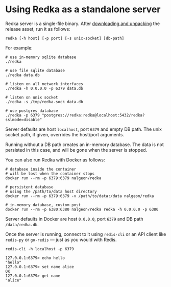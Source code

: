 # Using Redka as a standalone server

Redka server is a single-file binary. After [downloading and unpacking](install-standalone.md) the release asset, run it as follows:

```
redka [-h host] [-p port] [-s unix-socket] [db-path]
```

For example:

```shell
# use in-memory sqlite database
./redka

# use file sqlite database
./redka data.db

# listen on all network interfaces
./redka -h 0.0.0.0 -p 6379 data.db

# listen on unix socket
./redka -s /tmp/redka.sock data.db

# use postgres database
./redka -p 6379 "postgres://redka:redka@localhost:5432/redka?sslmode=disable"
```

Server defaults are host `localhost`, port `6379` and empty DB path. The unix socket path, if given, overrides the host/port arguments.

Running without a DB path creates an in-memory database. The data is not persisted in this case, and will be gone when the server is stopped.

You can also run Redka with Docker as follows:

```shell
# database inside the container
# will be lost when the container stops
docker run --rm -p 6379:6379 nalgeon/redka

# persistent database
# using the /path/to/data host directory
docker run --rm -p 6379:6379 -v /path/to/data:/data nalgeon/redka

# in-memory database, custom post
docker run --rm -p 6380:6380 nalgeon/redka redka -h 0.0.0.0 -p 6380
```

Server defaults in Docker are host `0.0.0.0`, port `6379` and DB path `/data/redka.db`.

Once the server is running, connect to it using `redis-cli` or an API client like `redis-py` or `go-redis` — just as you would with Redis.

```shell
redis-cli -h localhost -p 6379
```

```text
127.0.0.1:6379> echo hello
"hello"
127.0.0.1:6379> set name alice
OK
127.0.0.1:6379> get name
"alice"
```
